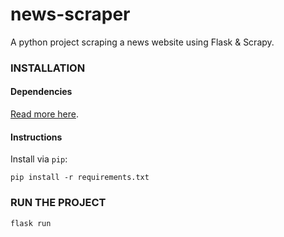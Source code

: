 # news-scraper
A python project scraping a news website using Flask & Scrapy. 
### INSTALLATION
#### Dependencies
[Read more here](./requirements.txt).

#### Instructions
Install via `pip`:
```
pip install -r requirements.txt
```
### RUN THE PROJECT
```
flask run
```

